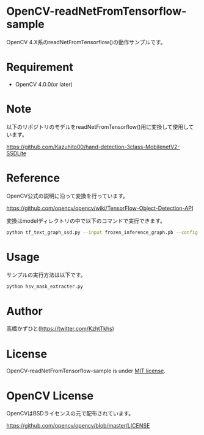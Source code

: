 # OpenCV-readNetFromTensorflow-sample
OpenCV 4.X系のreadNetFromTensorflow()の動作サンプルです。

# Requirement
* OpenCV 4.0.0(or later)

# Note
以下のリポジトリのモデルをreadNetFromTensorflow()用に変換して使用しています。

https://github.com/Kazuhito00/hand-detection-3class-MobilenetV2-SSDLite

# Reference
OpenCV公式の説明に沿って変換を行っています。

https://github.com/opencv/opencv/wiki/TensorFlow-Object-Detection-API

変換はmodelディレクトリの中で以下のコマンドで実行できます。

```bash
python tf_text_graph_ssd.py --input frozen_inference_graph.pb --config ssd_mobilenet_v2_coco.config --output graph.pbtxt
```

# Usage
 
サンプルの実行方法は以下です。
 
```bash
python hsv_mask_extracter.py
```

# Author
高橋かずひと(https://twitter.com/KzhtTkhs)
 
# License 
OpenCV-readNetFromTensorflow-sample is under [MIT license](https://en.wikipedia.org/wiki/MIT_License).

# OpenCV License
OpenCVはBSDライセンスの元で配布されています。

https://github.com/opencv/opencv/blob/master/LICENSE
